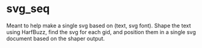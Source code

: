 # svg_seq

Meant to help make a single svg based on (text, svg font). Shape the text using HarfBuzz, find the svg for each gid, and position them in a single svg document based on the shaper output.
